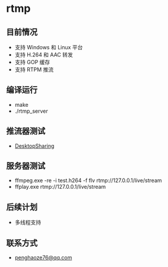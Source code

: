 ﻿# rtmp

目前情况
-
* 支持 Windows 和 Linux 平台
* 支持 H.264 和 AAC 转发
* 支持 GOP 缓存
* 支持 RTPM 推流

编译运行
-
* make
* ./rtmp_server

推流器测试
-
* [DesktopSharing](https://github.com/PHZ76/DesktopSharing)

服务器测试
-
* ffmpeg.exe -re -i test.h264 -f flv rtmp://127.0.0.1/live/stream
* ffplay.exe rtmp://127.0.0.1/live/stream

后续计划
-
* 多线程支持

联系方式
-
* penghaoze76@qq.com